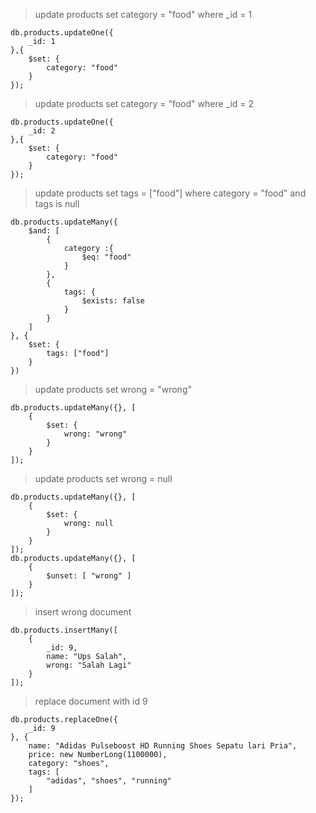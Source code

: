 > update products set category = "food" where _id = 1
```
db.products.updateOne({
    _id: 1
},{
    $set: {
        category: "food"
    }
});
```

> update products set category = "food" where _id = 2
```
db.products.updateOne({
    _id: 2
},{
    $set: {
        category: "food"
    }
});
```

> update products set tags = ["food"] where category = "food" and tags is null
```
db.products.updateMany({
    $and: [
        {
            category :{
                $eq: "food"
            }
        },
        {
            tags: {
                $exists: false
            }
        }
    ]
}, {
    $set: {
        tags: ["food"]
    }
})
```
> update products set wrong = "wrong"
```
db.products.updateMany({}, [
    {
        $set: {
            wrong: "wrong"
        }
    }
]);
```

> update products set wrong = null
```
db.products.updateMany({}, [
    {
        $set: {
            wrong: null
        }
    }
]);
db.products.updateMany({}, [
    {
        $unset: [ "wrong" ]
    }
]);
```
> insert wrong document
```
db.products.insertMany([
    {
        _id: 9,
        name: "Ups Salah",
        wrong: "Salah Lagi"
    }
]);
```

> replace document with id 9
```
db.products.replaceOne({
    _id: 9
}, {
    name: "Adidas Pulseboost HD Running Shoes Sepatu lari Pria",
    price: new NumberLong(1100000),
    category: "shoes",
    tags: [
        "adidas", "shoes", "running"
    ]
});
```

